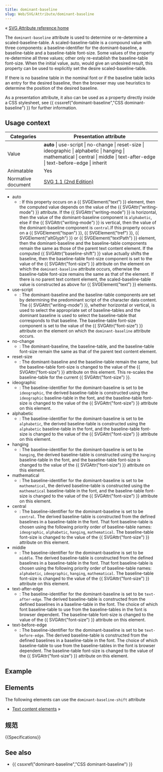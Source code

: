 ```yaml
---
title: dominant-baseline
slug: Web/SVG/Attribute/dominant-baseline
---
```


« [SVG Attribute reference home](/zh-CN/SVG/Attribute)

The `dominant-baseline` attribute is used to determine or re-determine a scaled-baseline-table. A scaled-baseline-table is a compound value with three components: a baseline-identifier for the dominant-baseline, a baseline-table and a baseline-table font-size. Some values of the property re-determine all three values; other only re-establish the baseline-table font-size. When the initial value, auto, would give an undesired result, this property can be used to explicitly set the desire scaled-baseline-table.

If there is no baseline table in the nominal font or if the baseline table lacks an entry for the desired baseline, then the browser may use heuristics to determine the position of the desired baseline.

As a presentation attribute, it also can be used as a property directly inside a CSS stylesheet, see {{ cssxref("dominant-baseline","CSS dominant-baseline") }} for further information.

## Usage context

| Categories         | Presentation attribute                                                                                                                                                           |
| ------------------ | -------------------------------------------------------------------------------------------------------------------------------------------------------------------------------- |
| Value              | **auto** \| use-script \| no-change \| reset-size \| ideographic \| alphabetic \| hanging \| mathematical \| central \| middle \| text-after-edge \| text-before-edge \| inherit |
| Animatable         | Yes                                                                                                                                                                              |
| Normative document | [SVG 1.1 (2nd Edition)](http://www.w3.org/TR/SVG11/text.html#DominantBaselineProperty)                                                                                           |

- auto
  - : If this property occurs on a {{ SVGElement("text") }} element, then the computed value depends on the value of the {{ SVGAttr("writing-mode") }} attribute. If the {{ SVGAttr("writing-mode") }} is horizontal, then the value of the dominant-baseline component is `alphabetic`, else if the {{ SVGAttr("writing-mode") }} is vertical, then the value of the dominant-baseline component is `central`.If this property occurs on a {{ SVGElement("tspan") }}, {{ SVGElement("tref") }}, {{ SVGElement("altGlyph") }} or {{ SVGElement("textPath") }} element, then the dominant-baseline and the baseline-table components remain the same as those of the parent text content element. If the computed {{ SVGAttr("baseline-shift") }} value actually shifts the baseline, then the baseline-table font-size component is set to the value of the {{ SVGAttr("font-size") }} attribute on the element on which the `dominant-baseline` attribute occurs, otherwise the baseline-table font-size remains the same as that of the element. If there is no parent text content element, the scaled-baseline-table value is constructed as above for {{ SVGElement("text") }} elements.
- use-script
  - : The dominant-baseline and the baseline-table components are set by determining the predominant script of the character data content. The {{ SVGAttr("writing-mode") }}, whether horizontal or vertical, is used to select the appropriate set of baseline-tables and the dominant baseline is used to select the baseline-table that corresponds to that baseline. The baseline-table font-size component is set to the value of the {{ SVGAttr("font-size") }} attribute on the element on which the `dominant-baseline` attribute occurs.
- no-change
  - : The dominant-baseline, the baseline-table, and the baseline-table font-size remain the same as that of the parent text content element.
- reset-size
  - : The dominant-baseline and the baseline-table remain the same, but the baseline-table font-size is changed to the value of the {{ SVGAttr("font-size") }} attribute on this element. This re-scales the baseline-table for the current {{ SVGAttr("font-size") }}.
- ideographic
  - : The baseline-identifier for the dominant-baseline is set to be `ideographic`, the derived baseline-table is constructed using the `ideographic` baseline-table in the font, and the baseline-table font-size is changed to the value of the {{ SVGAttr("font-size") }} attribute on this element.
- alphabetic
  - : The baseline-identifier for the dominant-baseline is set to be `alphabetic`, the derived baseline-table is constructed using the `alphabetic` baseline-table in the font, and the baseline-table font-size is changed to the value of the {{ SVGAttr("font-size") }} attribute on this element.
- hanging
  - : The baseline-identifier for the dominant-baseline is set to be `hanging`, the derived baseline-table is constructed using the `hanging` baseline-table in the font, and the baseline-table font-size is changed to the value of the {{ SVGAttr("font-size") }} attribute on this element.
- mathematical
  - : The baseline-identifier for the dominant-baseline is set to be `mathematical`, the derived baseline-table is constructed using the `mathematical` baseline-table in the font, and the baseline-table font-size is changed to the value of the {{ SVGAttr("font-size") }} attribute on this element.
- central
  - : The baseline-identifier for the dominant-baseline is set to be `central`. The derived baseline-table is constructed from the defined baselines in a baseline-table in the font. That font baseline-table is chosen using the following priority order of baseline-table names: `ideographic`, `alphabetic`, `hanging`, `mathematical`. The baseline-table font-size is changed to the value of the {{ SVGAttr("font-size") }} attribute on this element.
- middle
  - : The baseline-identifier for the dominant-baseline is set to be `middle`. The derived baseline-table is constructed from the defined baselines in a baseline-table in the font. That font baseline-table is chosen using the following priority order of baseline-table names: `alphabetic`, `ideographic`, `hanging`, `mathematical`. The baseline-table font-size is changed to the value of the {{ SVGAttr("font-size") }} attribute on this element.
- text-after-edge
  - : The baseline-identifier for the dominant-baseline is set to be `text-after-edge`. The derived baseline-table is constructed from the defined baselines in a baseline-table in the font. The choice of which font baseline-table to use from the baseline-tables in the font is browser dependent. The baseline-table font-size is changed to the value of the {{ SVGAttr("font-size") }} attribute on this element.
- text-before-edge
  - : The baseline-identifier for the dominant-baseline is set to be `text-before-edge`. The derived baseline-table is constructed from the defined baselines in a baseline-table in the font. The choice of which baseline-table to use from the baseline-tables in the font is browser dependent. The baseline-table font-size is changed to the value of the {{ SVGAttr("font-size") }} attribute on this element.

## Example

## Elements

The following elements can use the `dominant-baseline-shift` attribute

- [Text content elements](/zh-CN/SVG/Element#Text_content_elements) »

## 规范

{{Specifications}}

## See also

- {{ cssxref("dominant-baseline","CSS dominant-baseline") }}
